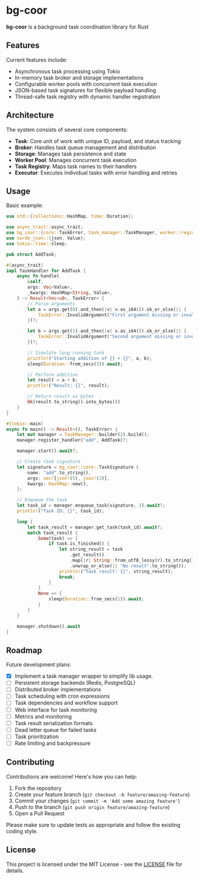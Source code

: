 # bg-coor
**bg-coor** is a background task coordination library for Rust

## Features

Current features include:

- Asynchronous task processing using Tokio
- In-memory task broker and storage implementations
- Configurable worker pools with concurrent task execution
- JSON-based task signatures for flexible payload handling
- Thread-safe task registry with dynamic handler registration

## Architecture

The system consists of several core components:

- **Task**: Core unit of work with unique ID, payload, and status tracking
- **Broker**: Handles task queue management and distribution
- **Storage**: Manages task persistence and state
- **Worker Pool**: Manages concurrent task execution
- **Task Registry**: Maps task names to their handlers
- **Executor**: Executes individual tasks with error handling and retries

## Usage

Basic example:

```rust
use std::{collections::HashMap, time::Duration};

use async_trait::async_trait;
use bg_coor::{core::TaskError, task_manager::TaskManager, worker::registry::TaskHandler};
use serde_json::{json, Value};
use tokio::time::sleep;

pub struct AddTask;

#[async_trait]
impl TaskHandler for AddTask {
    async fn handle(
        &self,
        args: Vec<Value>,
        _kwargs: HashMap<String, Value>,
    ) -> Result<Vec<u8>, TaskError> {
        // Parse arguments
        let a = args.get(0).and_then(|v| v.as_i64()).ok_or_else(|| {
            TaskError::InvalidArgument("First argument missing or invalid".into())
        })?;

        let b = args.get(1).and_then(|v| v.as_i64()).ok_or_else(|| {
            TaskError::InvalidArgument("Second argument missing or invalid".into())
        })?;

        // Simulate long running task
        println!("Starting addition of {} + {}", a, b);
        sleep(Duration::from_secs(3)).await;

        // Perform addition
        let result = a + b;
        println!("Result: {}", result);

        // Return result as bytes
        Ok(result.to_string().into_bytes())
    }
}

#[tokio::main]
async fn main() -> Result<(), TaskError> {
    let mut manager = TaskManager::builder(2).build();
    manager.register_handler("add", AddTask)?;

    manager.start().await?;

    // Create task signature
    let signature = bg_coor::core::TaskSignature {
        name: "add".to_string(),
        args: vec![json!(5), json!(3)],
        kwargs: HashMap::new(),
    };

    // Enqueue the task
    let task_id = manager.enqueue_task(signature, 3).await?;
    println!("Task ID: {}", task_id);

    loop {
        let task_result = manager.get_task(task_id).await?;
        match task_result {
            Some(task) => {
                if task.is_finished() {
                    let string_result = task
                        .get_result()
                        .map(|r| String::from_utf8_lossy(r).to_string())
                        .unwrap_or_else(|| "No result".to_string());
                    println!("Task result: {}", string_result);
                    break;
                }
            }
            None => {
                sleep(Duration::from_secs(1)).await;
            }
        }
    }

    manager.shutdown().await
}
```
## Roadmap
Future development plans:
- [x] Implement a task manager wrapper to simplify lib usage.
- [ ] Persistent storage backends (Redis, PostgreSQL)
- [ ] Distributed broker implementations
- [ ] Task scheduling with cron expressions
- [ ] Task dependencies and workflow support
- [ ] Web interface for task monitoring
- [ ] Metrics and monitoring
- [ ] Task result serialization formats
- [ ] Dead letter queue for failed tasks
- [ ] Task prioritization
- [ ] Rate limiting and backpressure

## Contributing

Contributions are welcome! Here's how you can help:

1. Fork the repository
2. Create your feature branch (`git checkout -b feature/amazing-feature`)
3. Commit your changes (`git commit -m 'Add some amazing feature'`)
4. Push to the branch (`git push origin feature/amazing-feature`)
5. Open a Pull Request

Please make sure to update tests as appropriate and follow the existing coding style.

## License

This project is licensed under the MIT License - see the [LICENSE](LICENSE) file for details.
